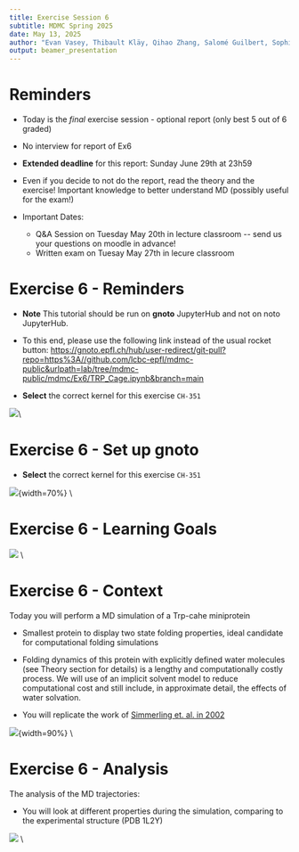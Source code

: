 ```yaml
---
title: Exercise Session 6
subtitle: MDMC Spring 2025
date: May 13, 2025
author: "Evan Vasey, Thibault Kläy, Qihao Zhang, Salomé Guilbert, Sophia Johnson, Andrea Levy"
output: beamer_presentation
---
```


# Reminders

- Today is the *final* exercise session - optional report (only best 5 out of 6 graded)

- No interview for report of Ex6

- **Extended deadline** for this report: Sunday June 29th at 23h59

- Even if you decide to not do the report, read the theory and the exercise! Important knowledge to better understand MD (possibly useful for the exam!)

- Important Dates:
  - Q&A Session on Tuesday May 20th in lecture classroom -- send us your questions on moodle in advance!
  - Written exam on Tuesay May 27th in lecure classroom


# Exercise 6 - Reminders

- **Note** This tutorial should be run on **gnoto** JupyterHub and not on noto JupyterHub.

- To this end, please use the following link instead of the usual rocket button: https://gnoto.epfl.ch/hub/user-redirect/git-pull?repo=https%3A//github.com/lcbc-epfl/mdmc-public&urlpath=lab/tree/mdmc-public/mdmc/Ex6/TRP_Cage.ipynb&branch=main

- **Select** the correct kernel for this exercise `CH-351`

![](/data/mdmc/img_slides/Ex6/gnoto.png)\

# Exercise 6 - Set up gnoto

- **Select** the correct kernel for this exercise `CH-351`

![](/data/mdmc/img_slides/Ex6/gnoto_kernel.png){width=70%} \


# Exercise 6 - Learning Goals

![](/data/mdmc/img_slides/Ex6/learning_goals.png) \

# Exercise 6 - Context

Today you will perform a MD simulation of a Trp-cahe miniprotein

- Smallest protein to display two state folding properties, ideal candidate for computational folding simulations

- Folding dynamics of this protein with explicitly defined water molecules (see Theory section for details) is a lengthy and computationally costly process. We will use of an implicit solvent model to reduce computational cost and still include, in approximate detail, the effects of water solvation.

- You will replicate the work of [Simmerling et. al. in 2002](https://pubs.acs.org/doi/10.1021/ja0273851)

![](/data/mdmc/img_slides/Ex6/trp-cage_study.png){width=90%} \

# Exercise 6 - Analysis

The analysis of the MD trajectories:

- You will look at different properties during the simulation, comparing to the experimental structure (PDB 1L2Y)

![](/data/mdmc/img_slides/Ex6/trp-cage_end.png) \

